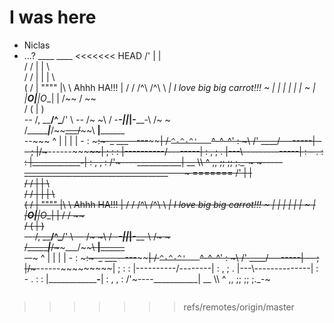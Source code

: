 # I was here
* Niclas
* ...?
                    ____     ____
<<<<<<< HEAD
                      /'    |   |    \
                    /    /  |   | \   \
                  /    / |  |   |  \   \
                 (   /   |  """"   |\   \       Ahhh HA!!!
                 | /   / /^\    /^\  \  _|           I love big big carrot!!!
                  ~   | |   |  |   | | ~
                      | |__O|__|O__| |
                    /~~      \/     ~~\
                   /   (      |      )  \
             _--_  /,   \____/^\___/'   \  _--_
           /~    ~\ / -____-|_|_|-____-\ /~    ~\
         /________|___/~~~~\___/~~~~\ __|________\
    --~~~          ^ |     |   |     |  -     :  ~~~~~:~-_     ___-----~~~~~~~~|
       /             `^-^-^'   `^-^-^'                  :  ~\ /'   ____/--------|
           --                                            ;   |/~~~------~~~~~~~~~|
     ;                                    :              :    |----------/--------|
    :                     ,                           ;    .  |---\\--------------|
     :     -                          .                  : : |______________-__|
      :              ,                 ,                :   /'~----___________|
    __  \\\        ^                          ,, ;; ;; ;._-~
      ~~~-----____________________________________----~~~
=======
                  /'    |   |    \
                /    /  |   | \   \
              /    / |  |   |  \   \
             (   /   |  """"   |\   \       Ahhh HA!!!
             | /   / /^\    /^\  \  _|           I love big big carrot!!!
              ~   | |   |  |   | | ~
                  | |__O|__|O__| |
                /~~      \/     ~~\
               /   (      |      )  \
         _--_  /,   \____/^\___/'   \  _--_
       /~    ~\ / -____-|_|_|-____-\ /~    ~\
     /________|___/~~~~\___/~~~~\ __|________\
--~~~          ^ |     |   |     |  -     :  ~~~~~:~-_     ___-----~~~~~~~~|
   /             `^-^-^'   `^-^-^'                  :  ~\ /'   ____/--------|
       --                                            ;   |/~~~------~~~~~~~~~|
 ;                                    :              :    |----------/--------|
:                     ,                           ;    .  |---\\--------------|
 :     -                          .                  : : |______________-__|
  :              ,                 ,                :   /'~----___________|
__  \\\        ^                          ,, ;; ;; ;._-~
  ~~~-----____________________________________----~~~
>>>>>>> refs/remotes/origin/master




